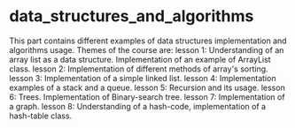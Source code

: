 # data_structures_and_algorithms
This part contains different examples of data structures implementation and algorithms usage.
Themes of the course are: 
lesson 1: Understanding of an array list as a data structure. Implementation of an example of ArrayList class.
lesson 2: Implementation of different methods of array's sorting.
lesson 3: Implementation of a simple linked list.
lesson 4: Implementation examples of a stack and a queue.
lesson 5: Recursion and its usage.
lesson 6: Trees. Implementation of Binary-search tree.
lesson 7: Implementation of a graph.
lesson 8: Understanding of a hash-code, implementation of a hash-table class.
